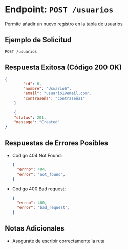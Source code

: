 # Endpoint: `POST /usuarios`

Permite añadir un nuevo registro en la tabla de usuarios
## Ejemplo de Solicitud
```http
POST /usuarios
```

## Respuesta Exitosa (Código 200 OK)
```json
{
        "id": 6,
        "nombre": "Usuario6",
        "email": "usuario1@email.com",
        "contraseña": "contraseña1"
    }
    
    {
    "status": 201,
    "message": "Created"
}
```

## Respuestas de Errores Posibles
- Código 404 Not Found:

  ```json
  {
    "errno": 404,
    "error": "not_found",
  }
  ```

- Código 400 Bad request:
  ```json
  {
    "errno": 400,
    "error": "bad_request",
  }
  ``` 

## Notas Adicionales

- Asegurate de escribir correctamente la ruta